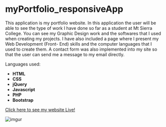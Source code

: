 # myPortfolio_responsiveApp

This application is my portfolio website. In this application the user will be able to see the type of work I have done so far as a student at Mt Sierra College. You can see my Graphic Design work and the softwares that I used when creating my projects. I have also included a page where I present my Web Development (Front- End) skills and the computer languages that I used to create them. A contact form was also implemented into my site so that the user can send me a message to my email directly.

Languages used:

- __HTML__
- __CSS__
- __jQuery__
- __Javascript__
- __PHP__
- __Bootstrap__

[Click here to see my website Live!](http://i.imgur.com/zULOCqS.gifv)

![imgur](http://i.imgur.com/zULOCqS.gif)
